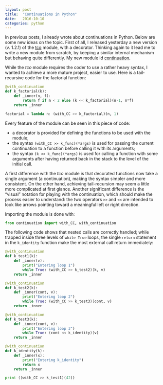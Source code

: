 ```yaml
---
layout: post
title:  "Continuations in Python"
date:   2016-10-10
categories: python
---
```

In previous posts, I already wrote about continuations in Python. Below are some new ideas on the topic. First of all, I released yesterday a new version (v. 1.2.1) of the [tco](https://github.com/baruchel/tco) module, with a decorator. Thinking again to it lead me to write a new module from scratch, by keeping a similar internal mechanism but behaving quite differently. My new module id [continuation](https://github.com/baruchel/continuation).

While the _tco_ module requires the coder to use a rather heavy syntax, I wanted to achieve a more mature project, easier to use. Here is a tail-recursive code for the factorial function:

~~~python
@with_continuation
def k_factorial(k):
    def _inner(n, f):
        return f if n < 2 else (k << k_factorial)(n-1, n*f)
    return _inner

factorial = lambda n: (with_CC >> k_factorial)(n, 1)
~~~

Every feature of the module can be seen in this piece of code:

  * a decorator is provided for defining the functions to be used with the module;
  * the syntax `(with_CC >> k_func)(*args)` is used for passing the current continuation to a function before calling it with its arguments;
  * the syntax `(k << k_func)(*args)` is used for calling a function with some arguments after having returned back in the stack to the level of the initial call.

A first difference with the _tco_ module is that decorated functions now take a single argument (a continuation), making the syntax simpler and more consistent. On the other hand, achieving tail-recursion may seem a little more complicated at first glance. Another significant difference is the “visual” notation for playing with the continuation, which should make the process easier to understand: the two operators `>>` and `<<` are intended to look like arrows pointing toward a meaningful left or right direction.

Importing the module is done with:

~~~python
from continuation import with_CC, with_continuation
~~~

The following code shows that nested calls are correctly handled; while trapped inside three levels of `while True` loops, the single `return` statement in the `k_identity` function make the most external call return immediately:

~~~python
@with_continuation
def k_test1(k):
    def _inner(v):
        print("Entering loop 1")
        while True: (with_CC >> k_test2)(k, v)
    return _inner

@with_continuation
def k_test2(k):
    def _inner(cont, v):
        print("Entering loop 2")
        while True: (with_CC >> k_test3)(cont, v)
    return _inner

@with_continuation
def k_test3(k):
    def _inner(cont, v):
        print("Entering loop 3")
        while True: (cont << k_identity)(v)
    return _inner

@with_continuation
def k_identity(k):
    def _inner(x):
        print("Entering k_identity")
        return x
    return _inner

print ((with_CC >> k_test1)(42))
~~~
